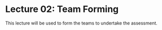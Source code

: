 # Lecture 02: Team Forming

This lecture will be used to form the teams to undertake the assessment.